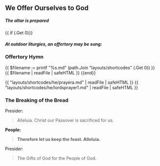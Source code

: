 ## We Offer Ourselves to God

##### The altar is prepared

{{ if (.Get 0)}}
##### At outdoor liturgies, an offertory may be sung:

### Offertory Hymn
{{ $filename := printf "%s.md" (path.Join "layouts/shortcodes" (.Get 0)) }}
{{ $filename | readFile | safeHTML }}
{{end}}

{{ "layouts/shortcodes/he/prayera.md" | readFile | safeHTML }}
{{ "layouts/shortcodes/he/lordsprayer1.md" | readFile | safeHTML }}

### The Breaking of the Bread
Presider:
> Alleluia. Christ our Passover is sacrificed for us.

**People:**
> **Therefore let us keep the feast. Alleluia.**

Presider:
> The Gifts of God for the People of God.

